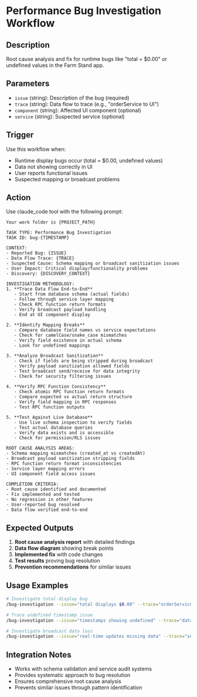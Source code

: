 # Performance Bug Investigation Workflow

## Description
Root cause analysis and fix for runtime bugs like "total = $0.00" or undefined values in the Farm Stand app.

## Parameters
- `issue` (string): Description of the bug (required)
- `trace` (string): Data flow to trace (e.g., "orderService to UI")
- `component` (string): Affected UI component (optional)
- `service` (string): Suspected service (optional)

## Trigger
Use this workflow when:
- Runtime display bugs occur (total = $0.00, undefined values)
- Data not showing correctly in UI
- User reports functional issues
- Suspected mapping or broadcast problems

## Action
Use claude_code tool with the following prompt:

```
Your work folder is {PROJECT_PATH}

TASK TYPE: Performance Bug Investigation
TASK ID: bug-{TIMESTAMP}

CONTEXT:
- Reported Bug: {ISSUE}
- Data Flow Trace: {TRACE}
- Suspected Cause: Schema mapping or broadcast sanitization issues
- User Impact: Critical display/functionality problems
- Discovery: {DISCOVERY_CONTEXT}

INVESTIGATION METHODOLOGY:
1. **Trace Data Flow End-to-End**
   - Start from database schema (actual fields)
   - Follow through service layer mapping
   - Check RPC function return formats
   - Verify broadcast payload handling
   - End at UI component display

2. **Identify Mapping Breaks**
   - Compare database field names vs service expectations
   - Check for camelCase/snake_case mismatches
   - Verify field existence in actual schema
   - Look for undefined mappings

3. **Analyze Broadcast Sanitization**
   - Check if fields are being stripped during broadcast
   - Verify payload sanitization allowed fields
   - Test broadcast send/receive for data integrity
   - Check for security filtering issues

4. **Verify RPC Function Consistency**
   - Check atomic RPC function return formats
   - Compare expected vs actual return structure
   - Verify field mapping in RPC responses
   - Test RPC function outputs

5. **Test Against Live Database**
   - Use live schema inspection to verify fields
   - Test actual database queries
   - Verify data exists and is accessible
   - Check for permission/RLS issues

ROOT CAUSE ANALYSIS AREAS:
- Schema mapping mismatches (created_at vs createdAt)
- Broadcast payload sanitization stripping fields
- RPC function return format inconsistencies
- Service layer mapping errors
- UI component field access issues

COMPLETION CRITERIA:
- Root cause identified and documented
- Fix implemented and tested
- No regression in other features
- User-reported bug resolved
- Data flow verified end-to-end
```

## Expected Outputs
1. **Root cause analysis report** with detailed findings
2. **Data flow diagram** showing break points
3. **Implemented fix** with code changes
4. **Test results** proving bug resolution
5. **Prevention recommendations** for similar issues

## Usage Examples

```bash
# Investigate total display bug
/bug-investigation --issue="total displays $0.00" --trace="orderService to OrderConfirmationScreen"

# Trace undefined timestamp issue
/bug-investigation --issue="timestamps showing undefined" --trace="database to UI components"

# Investigate broadcast data loss
/bug-investigation --issue="real-time updates missing data" --trace="service broadcast to client"
```

## Integration Notes
- Works with schema validation and service audit systems
- Provides systematic approach to bug resolution
- Ensures comprehensive root cause analysis
- Prevents similar issues through pattern identification
